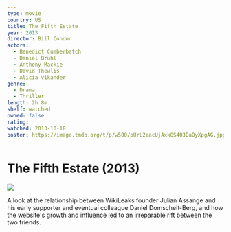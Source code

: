 ```yaml
---
type: movie
country: US
title: The Fifth Estate
year: 2013
director: Bill Condon
actors:
  - Benedict Cumberbatch
  - Daniel Brühl
  - Anthony Mackie
  - David Thewlis
  - Alicia Vikander
genre:
  - Drama
  - Thriller
length: 2h 8m
shelf: watched
owned: false
rating:
watched: 2013-10-18
poster: https://image.tmdb.org/t/p/w500/pUrL2eacUjAxkOS403DaOyXpgAG.jpg
---
```


# The Fifth Estate (2013)

![](https://image.tmdb.org/t/p/w500/pUrL2eacUjAxkOS403DaOyXpgAG.jpg)

A look at the relationship between WikiLeaks founder Julian Assange and his early supporter and eventual colleague Daniel Domscheit-Berg, and how the website's growth and influence led to an irreparable rift between the two friends.
